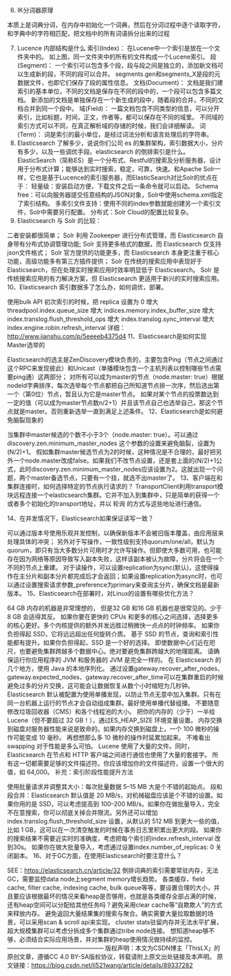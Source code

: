 6. IK分词器原理

本质上是词典分词，在内存中初始化一个词典，然后在分词过程中逐个读取字符，和字典中的字符相匹配，把文档中的所有词语拆分出来的过程

7. Lucence 内部结构是什么
   索引(Index)： 在Lucene中一个索引是放在一个文件夹中的。 如上图，同一文件夹中的所有的文件构成一个Lucene索引。
   段(Segment)： 一个索引可以包含多个段，段与段之间是独立的，添加新文档可以生成新的段，不同的段可以合并。
   segments.gen和segments_X是段的元数据文件，也即它们保存了段的属性信息。
   文档(Document)： 文档是我们建索引的基本单位，不同的文档是保存在不同的段中的，一个段可以包含多篇文档。
   新添加的文档是单独保存在一个新生成的段中，随着段的合并，不同的文档合并到同一个段中。
   域(Field)： 一篇文档包含不同类型的信息，可以分开索引，比如标题，时间，正文，作者等，都可以保存在不同的域里。 不同域的索引方式可以不同，在真正解析域的存储的时候，我们会详细解读。
   词(Term)： 词是索引的最小单位，是经过词法分析和语言处理后的字符串。
8. Elasticsearch 了解多少，说说你们公司 es 的集群架构，索引数据大小，分片有多少，以及一些调优手段。elasticsearch 的倒排索引是什么。
   ElasticSearch（简称ES）是一个分布式、Restful的搜索及分析服务器，设计用于分布式计算；能够达到实时搜索，稳定，可靠，快速。和Apache Solr一样，它也是基于Lucence的索引服务器，而ElasticSearch对比Solr的优点在于：
   轻量级：安装启动方便，下载文件之后一条命令就可以启动。
   Schema free：可以向服务器提交任意结构的JSON对象，Solr中使用schema.xml指定了索引结构。
   多索引文件支持：使用不同的index参数就能创建另一个索引文件，Solr中需要另行配置。
   分布式：Solr Cloud的配置比较复杂。
9. Elasticsearch 与 Solr 的比较：

二者安装都很简单；
Solr 利用 Zookeeper 进行分布式管理，而 Elasticsearch 自身带有分布式协调管理功能;
Solr 支持更多格式的数据，而 Elasticsearch 仅支持json文件格式；
Solr 官方提供的功能更多，而 Elasticsearch 本身更注重于核心功能，高级功能多有第三方插件提供；
Solr 在传统的搜索应用中表现好于 Elasticsearch，但在处理实时搜索应用时效率明显低于 Elasticsearch。
Solr 是传统搜索应用的有力解决方案，但 Elasticsearch 更适用于新兴的实时搜索应用。
10、Elasticsearch 索引数据多了怎么办，如何调优，部署。

使用bulk API
初次索引的时候，把 replica 设置为 0
增大 threadpool.index.queue_size
增大 indices.memory.index_buffer_size
增大 index.translog.flush_threshold_ops
增大 index.translog.sync_interval
增大 index.engine.robin.refresh_interval
详细：http://www.jianshu.com/p/5eeeeb4375d4
11、Elasticsearch是如何实现Master选举的

Elasticsearch的选主是ZenDiscovery模块负责的，主要包含Ping（节点之间通过这个RPC来发现彼此）和Unicast（单播模块包含一个主机列表以控制哪些节点需要ping通）这两部分；
对所有可以成为master的节点（node.master: true）根据nodeId字典排序，每次选举每个节点都把自己所知道节点排一次序，然后选出第一个（第0位）节点，暂且认为它是master节点。
如果对某个节点的投票数达到一定的值（可以成为master节点数n/2+1）并且该节点自己也选举自己，那这个节点就是master。否则重新选举一直到满足上述条件。
12、Elasticsearch是如何避免脑裂现象的

当集群中master候选的个数不小于3个（node.master:
true）。可以通过discovery.zen.minimum_master_nodes
这个参数的设置来避免脑裂，设置为(N/2)+1。
假如集群master候选节点为2的时候，这种情况是不合理的，最好把另外一个node.master改成false。如果我们不改节点设置，还是套上面的(N/2)+1公式，此时discovery.zen.minimum_master_nodes应该设置为2。这就出现一个问题，两个master备选节点，只要有一个挂，就选不出master了。
13、客户端在和集群连接时，如何选择特定的节点执行请求的？
TransportClient利用transport模块远程连接一个elasticsearch集群。它并不加入到集群中，只是简单的获得一个或者多个初始化的transport地址，并以 轮询 的方式与这些地址进行通信。

14、在并发情况下，Elasticsearch如果保证读写一致？

可以通过版本号使用乐观并发控制，以确保新版本不会被旧版本覆盖，由应用层来处理具体的冲突；
另外对于写操作，一致性级别支持quorum/one/all，默认为quorum，即只有当大多数分片可用时才允许写操作。但即使大多数可用，也可能存在因为网络等原因导致写入副本失败，这样该副本被认为故障，分片将会在一个不同的节点上重建。
对于读操作，可以设置replication为sync(默认)，这使得操作在主分片和副本分片都完成后才会返回；如果设置replication为async时，也可以通过设置搜索请求参数_preference为primary来查询主分片，确保文档是最新版本。
15、Elasticsearch在部署时，对Linux的设置有哪些优化方法？

64 GB 内存的机器是非常理想的， 但是32 GB 和16 GB 机器也是很常见的。少于8 GB 会适得其反。
如果你要在更快的 CPUs 和更多的核心之间选择，选择更多的核心更好。多个内核提供的额外并发远胜过稍微快一点点的时钟频率。
如果你负担得起 SSD，它将远远超出任何旋转介质。 基于 SSD 的节点，查询和索引性能都有提升。如果你负担得起，SSD 是一个好的选择。
即使数据中心们近在咫尺，也要避免集群跨越多个数据中心。绝对要避免集群跨越大的地理距离。
请确保运行你应用程序的 JVM 和服务器的 JVM 是完全一样的。 在 Elasticsearch 的几个地方，使用 Java 的本地序列化。
通过设置gateway.recover_after_nodes、gateway.expected_nodes、gateway.recover_after_time可以在集群重启的时候避免过多的分片交换，这可能会让数据恢复从数个小时缩短为几秒钟。
Elasticsearch 默认被配置为使用单播发现，以防止节点无意中加入集群。只有在同一台机器上运行的节点才会自动组成集群。最好使用单播代替组播。
不要随意修改垃圾回收器（CMS）和各个线程池的大小。
把你的内存的（少于）一半给 Lucene（但不要超过 32 GB！），通过ES_HEAP_SIZE 环境变量设置。
内存交换到磁盘对服务器性能来说是致命的。如果内存交换到磁盘上，一个 100 微秒的操作可能变成 10 毫秒。 再想想那么多 10 微秒的操作时延累加起来。 不难看出 swapping 对于性能是多么可怕。
Lucene 使用了大量的文件。同时，Elasticsearch 在节点和 HTTP 客户端之间进行通信也使用了大量的套接字。 所有这一切都需要足够的文件描述符。你应该增加你的文件描述符，设置一个很大的值，如 64,000。
补充：索引阶段性能提升方法

使用批量请求并调整其大小：每次批量数据 5–15 MB 大是个不错的起始点。
段和段合并：Elasticsearch 默认值是 20 MB/s，对机械磁盘应该是个不错的设置。如果你用的是 SSD，可以考虑提高到 100–200 MB/s。如果你在做批量导入，完全不在意搜索，你可以彻底关掉合并限流。另外还可以增加 index.translog.flush_threshold_size 设置，从默认的 512 MB 到更大一些的值，比如 1 GB，这可以在一次清空触发的时候在事务日志里积累出更大的段。
如果你的搜索结果不需要近实时的准确度，考虑把每个索引的index.refresh_interval 改到30s。
如果你在做大批量导入，考虑通过设置index.number_of_replicas: 0 关闭副本。
16、对于GC方面，在使用Elasticsearch时要注意什么？

SEE：https://elasticsearch.cn/article/32
倒排词典的索引需要常驻内存，无法GC，需要监控data node上segment memory增长趋势。
各类缓存，field cache, filter cache, indexing cache, bulk queue等等，要设置合理的大小，并且要应该根据最坏的情况来看heap是否够用，也就是各类缓存全部占满的时候，还有heap空间可以分配给其他任务吗？避免采用clear cache等“自欺欺人”的方式来释放内存。
避免返回大量结果集的搜索与聚合。确实需要大量拉取数据的场景，可以采用scan & scroll api来实现。
cluster stats驻留内存并无法水平扩展，超大规模集群可以考虑分拆成多个集群通过tribe node连接。
想知道heap够不够，必须结合实际应用场景，并对集群的heap使用情况做持续的监控。
————————————————
版权声明：本文为CSDN博主「ThisLX」的原创文章，遵循CC 4.0 BY-SA版权协议，转载请附上原文出处链接及本声明。
原文链接：https://blog.csdn.net/li521wang/article/details/89337282
